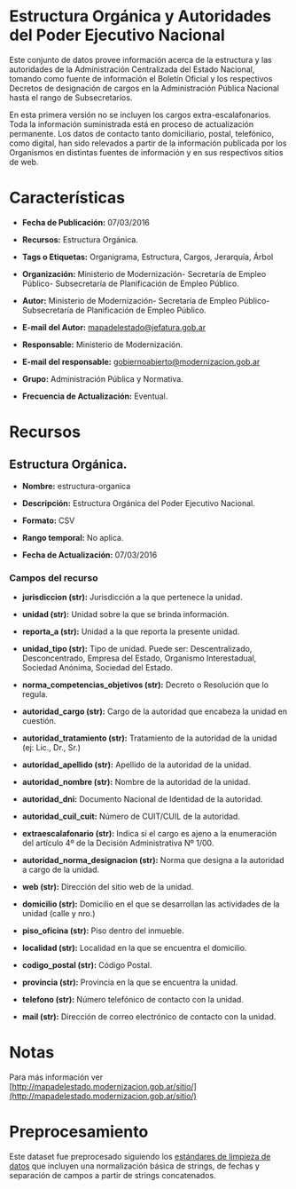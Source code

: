 # Estructura Orgánica y Autoridades del Poder Ejecutivo Nacional

Este conjunto de datos provee  información acerca de la estructura y las autoridades de la Administración Centralizada del Estado Nacional, tomando como fuente de información el Boletín Oficial y los respectivos Decretos de designación de cargos en la Administración Pública Nacional hasta el rango de Subsecretarios.

En esta primera versión no se incluyen los cargos extra-escalafonarios. Toda la información suministrada está en proceso de actualización permanente. Los datos de contacto tanto domiciliario, postal, telefónico, como digital, han sido relevados a partir de la información publicada por los Organismos en distintas fuentes de información y en sus respectivos sitios de web.

# Características

* **Fecha de Publicación:** 07/03/2016

* **Recursos:** Estructura Orgánica.

* **Tags o Etiquetas:** Organigrama, Estructura, Cargos, Jerarquía, Árbol

* **Organización:** Ministerio de Modernización- Secretaría  de Empleo Público- Subsecretaría de Planificación de Empleo Público.

* **Autor:** Ministerio de Modernización- Secretaría  de Empleo Público- Subsecretaría de Planificación de Empleo Público.

* **E-mail del Autor:** [mapadelestado@jefatura.gob.ar](mailto:mapadelestado@jefatura.gob.ar)

* **Responsable:** Ministerio de Modernización.

* **E-mail del responsable:** [gobiernoabierto@modernizacion.gob.ar](mailto:gobiernoabierto@modernizacion.gob.ar)

* **Grupo:** Administración Pública y Normativa.

* **Frecuencia de Actualización:** Eventual.

# Recursos

## Estructura Orgánica.

* **Nombre:** estructura-organica

* **Descripción:** Estructura Orgánica del Poder Ejecutivo Nacional.

* **Formato:** CSV

* **Rango temporal:** No aplica.

* **Fecha de Actualización:** 07/03/2016

### Campos del recurso

* **jurisdiccion (str):** Jurisdicción a la que pertenece la unidad.

* **unidad (str):** Unidad sobre la que se brinda información.

* **reporta_a (str):** Unidad a la que reporta la presente unidad.

* **unidad_tipo (str):** Tipo de unidad. Puede ser: Descentralizado, Desconcentrado, Empresa del Estado, Organismo Interestadual, Sociedad Anónima, Sociedad del Estado.

* **norma_competencias_objetivos (str):** Decreto o Resolución que lo regula.

* **autoridad_cargo (str):** Cargo de la autoridad que encabeza la unidad en cuestión.

* **autoridad_tratamiento (str):** Tratamiento de la autoridad de la unidad (ej: Lic., Dr., Sr.)

* **autoridad_apellido (str):** Apellido de la autoridad de la unidad.

* **autoridad_nombre (str):** Nombre de la autoridad de la unidad.

* **autoridad_dni:** Documento Nacional de Identidad de la autoridad.

* **autoridad_cuil_cuit:** Número de CUIT/CUIL de la autoridad.

* **extraescalafonario (str):** Indica si el cargo es ajeno a la enumeración del artículo 4º de la Decisión Administrativa Nº 1/00.

* **autoridad_norma_designacion (str):** Norma que designa a la autoridad a cargo de la unidad.

* **web (str):** Dirección del sitio web de la unidad.

* **domicilio (str):** Domicilio en el que se desarrollan las actividades de la unidad (calle y nro.)

* **piso_oficina (str):** Piso dentro del inmueble.

* **localidad (str):** Localidad en la que se encuentra el domicilio.

* **codigo_postal (str):** Código Postal.

* **provincia (str):** Provincia en la que se encuentra la unidad.

* **telefono (str):** Número telefónico de contacto con la unidad.

* **mail (str):** Dirección de correo electrónico de contacto con la unidad.

# Notas

Para más información ver [http://mapadelestado.modernizacion.gob.ar/sitio/](http://mapadelestado.modernizacion.gob.ar/sitio/)

# Preprocesamiento

Este dataset fue preprocesado siguiendo los [estándares de limpieza de datos](https://github.com/gobabiertoAR/documentacion-estandares/tree/master/datos/limpieza) que incluyen una normalización básica de strings, de fechas y separación de campos a partir de strings concatenados.

